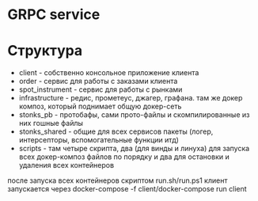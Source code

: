 # GRPC service

# Структура
- client - собственно консольное приложение клиента
- order - сервис для работы с заказами клиента
- spot_instrument - сервис для работы с рынками
- infrastructure - редис, прометеус, джагер, графана. там же докер композ, который поднимает общую докер-сеть
- stonks_pb - протобафы, сами прото-файлы и скомпилированные из них гошные файлы
- stonks_shared - общие для всех сервисов пакеты (логер, интерсепторы, вспомогательные функции итд)
- scripts - там четыре скрипта, два (для винды и линуха) для запуска всех докер-композ файлов по порядку и два для остановки и удаления всех контейнеров

после запуска всех контейнеров скриптом run.sh/run.ps1 клиент запускается через docker-compose -f client/docker-compose run client